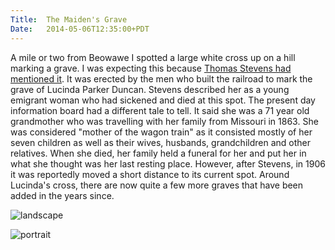 ```yaml
---
Title:	The Maiden's Grave
Date:	2014-05-06T12:35:00+PDT
---
```


A mile or two from Beowawe I spotted a large white cross up on a hill marking a grave. I was expecting this because [Thomas Stevens had mentioned it](http://www.strudel.org.uk/blog/stevens/000027.shtml). It was erected by the men who built the railroad to mark the grave of Lucinda Parker Duncan. Stevens described her as a young emigrant woman who had sickened and died at this spot. The present day information board had a different tale to tell. It said she was a 71 year old grandmother who was travelling with her family from Missouri in 1863. She was considered "mother of the wagon train" as it consisted mostly of her seven children as well as their wives, husbands, grandchildren and other relatives. When she died, her family held a funeral for her and put her in what she thought was her last resting place. However, after Stevens, in 1906 it was reportedly moved a short distance to its current spot. Around Lucinda's cross, there are now quite a few more graves that have been added in the years since.

![landscape](https://farm8.staticflickr.com/7452/14009713217_fe40910935_z.jpg "Maiden's Grave")

![portrait](https://farm8.staticflickr.com/7361/14009713937_ee360108be_c.jpg "Lucinda Duncan's Grave with Beowawe off in the distance")